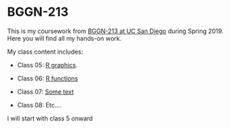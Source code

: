 # BGGN-213

This is my coursework from [BGGN-213 at UC San Diego](https://bioboot.github.io/bggn213_S19/) during Spring 2019. Here you will find all my hands-on work.

My class content includes:

- Class 05: [R graphics](https://github.com/bioboot/bggn213_classwork_S19/blob/master/class05/class05.md). 

- Class 06: [R functions](https://github.com/bioboot/bggn213_classwork_S19/blob/master/class06/class6.md)

- Class 07: [Some text](class05/class05.md)

- Class 08: Etc....


I will start with class 5 onward
